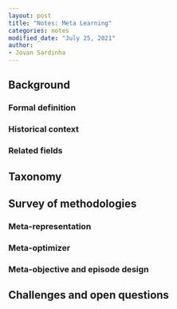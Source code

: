 ```yaml
---
layout: post
title: "Notes: Meta Learning"
categories: notes
modified_date: "July 25, 2021"
author:
- Jovan Sardinha
---
```


## Background
### Formal definition
### Historical context
### Related fields

## Taxonomy

## Survey of methodologies
### Meta-representation
### Meta-optimizer
### Meta-objective and episode design

## Challenges and open questions

